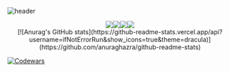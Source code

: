 ![header](https://capsule-render.vercel.app/api?type=waving&color=auto&height=300&section=header&text=Wellcome%20&fontSize=90)


<center><img src="https://img.shields.io/badge/-Spring-%236DB33F?style=for-the-badge&logo=spring&logoColor=white"><img src="https://img.shields.io/badge/-Javascript-%23F7DF1E?style=for-the-badge&logo=javascript&logoColor=black"><img src="https://img.shields.io/badge/-Kotlin-%237F52FF?style=for-the-badge&logo=kotlin&logoColor=white"><img src="https://img.shields.io/badge/-Swift-%23F05138?style=for-the-badge&logo=swift&logoColor=white"></center>

<center>[![Anurag's GitHub stats](https://github-readme-stats.vercel.app/api?username=ifNotErrorRun&show_icons=true&theme=dracula)](https://github.com/anuraghazra/github-readme-stats)</center>

[![Codewars](https://github.r2v.ch/codewars?user=ifNotErrorRun&top_languages=true&theme=gradient)](https://www.codewars.com/users/ifNotErrorRun)
